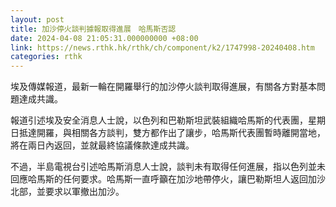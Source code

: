 ```yaml
---
layout: post
title: 加沙停火談判據報取得進展　哈馬斯否認
date: 2024-04-08 21:05:31.000000000 +08:00
link: https://news.rthk.hk/rthk/ch/component/k2/1747998-20240408.htm
categories: rthk
---
```


埃及傳媒報道，最新一輪在開羅舉行的加沙停火談判取得進展，有關各方對基本問題達成共識。

報道引述埃及安全消息人士說，以色列和巴勒斯坦武裝組織哈馬斯的代表團，星期日抵達開羅，與相關各方談判，雙方都作出了讓步，哈馬斯代表團暫時離開當地，將在兩日內返回，並就最終協議條款達成共識。

不過，半島電視台引述哈馬斯消息人士說，談判未有取得任何進展，指以色列並未回應哈馬斯的任何要求。哈馬斯一直呼籲在加沙地帶停火，讓巴勒斯坦人返回加沙北部，並要求以軍撤出加沙。
